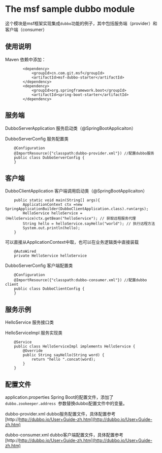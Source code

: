 # The msf sample dubbo module #
这个模块是msf框架实现集成`dubbo`功能的例子，其中包括服务端（provider）和客户端（consumer）


## 使用说明 ##

Maven 依赖中添加：

            <dependency>
                <groupId>cn.com.git.msf</groupId>
                <artifactId>msf-dubbo-starter</artifactId>
            </dependency>
            <dependency>
                <groupId>org.springframework.boot</groupId>
                <artifactId>spring-boot-starter</artifactId>
            </dependency>

## 服务端 ##
DubboServerApplication 服务启动类（@SpringBootApplicaiton）

DubboServerConfig 服务配置类

        @Configuration
        @ImportResource({"classpath:dubbo-provider.xml"}) //配置dubbo服务
        public class DubboServerConfig {
        }

## 客户端 ##
DubboClientApplication 客户端调用启动类（@SpringBootApplicaiton）

        public static void main(String[] args){
            ApplicationContext ctx =new SpringApplicationBuilder(DubboClientApplication.class).run(args);
            HelloService helloService = (HelloService)ctx.getBean("helloService"); // 获取远程服务代理
            String hello = helloService.sayHello("world"); // 执行远程方法
            System.out.println(hello);
        }

可以直接从ApplicationContext中取，也可以在业务逻辑类中直接装载

        @AutoWired
        private HelloService helloService


DubboServerConfig 客户端配置类

        @Configuration
        @ImportResource({"classpath:dubbo-consumer.xml"}) //配置dubbo client
        public class DubboClientConfig {
        }




## 服务示例 ##
HelloService 服务接口类

HelloServiceImpl 服务实现类

        @Service
        public class HelloServiceImpl implements HelloService {
            @Override
            public String sayHello(String word) {
                return "hello ".concat(word);
            }
        }


## 配置文件 ##
application.properties Spring Boot的配置文件，添加了 `dubbo.zookeeper.address `参数替换dubbo配置文件中的变量。

dubbo-provider.xml dubbo服务配置文件，具体配置参考[http://http://dubbo.io/User+Guide-zh.htm](http://dubbo.io/User+Guide-zh.htm)

dubbo-consumer.xml dubbo客户端配置文件，具体配置参考[http://http://dubbo.io/User+Guide-zh.htm](http://dubbo.io/User+Guide-zh.htm)
